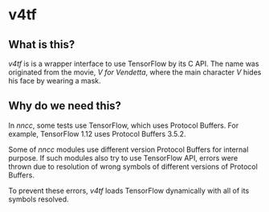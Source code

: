 # v4tf

## What is this?

*v4tf* is is a wrapper interface to use TensorFlow by its C API.
The name was originated from the movie, *V for Vendetta*, where the main character *V* hides his face by wearing a mask.

## Why do we need this?

In *nncc*, some tests use TensorFlow, which uses Protocol Buffers.
For example, TensorFlow 1.12 uses Protocol Buffers 3.5.2.

Some of *nncc* modules use different version Protocol Buffers for internal purpose.
If such modules also try to use TensorFlow API, errors were thrown due to resolution of wrong symbols of different versions of Protocol Buffers.

To prevent these errors, *v4tf* loads TensorFlow dynamically with all of its symbols resolved.

